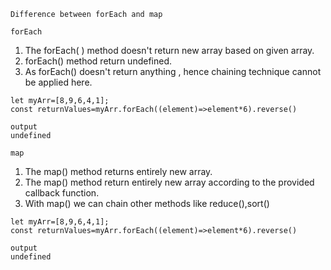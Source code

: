 `Difference between forEach and map`

`forEach`

1. The forEach( ) method doesn't return new array based on given array.
2. forEach() method return undefined.
3. As forEach() doesn't return anything , hence chaining technique cannot be applied here.

```
let myArr=[8,9,6,4,1];
const returnValues=myArr.forEach((element)=>element*6).reverse()

output
undefined

```

`map`

1. The map() method returns entirely new array.
2. The map() method return entirely new array according to the provided callback function.
3. With map() we can chain other methods like reduce(),sort()

```
let myArr=[8,9,6,4,1];
const returnValues=myArr.forEach((element)=>element*6).reverse()

output
undefined

```
